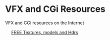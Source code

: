 # VFX and CGi Resources   
VFX and CGi resources on the Internet

&nbsp;&nbsp;&nbsp;&nbsp;  [FREE Textures, models and Hdrs](RESOURCES.md) <br />
